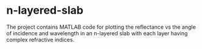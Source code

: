 # n-layered-slab
The project contains MATLAB code for plotting the reflectance vs the angle of incidence and wavelength in an n-layered slab with each layer having complex refractive indices.
